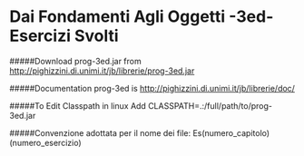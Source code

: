 # Dai Fondamenti Agli Oggetti -3ed- Esercizi Svolti #

#####Download prog-3ed.jar
from <http://pighizzini.di.unimi.it/jb/librerie/prog-3ed.jar>

#####Documentation prog-3ed 
is <http://pighizzini.di.unimi.it/jb/librerie/doc/>

#####To Edit Classpath in linux
Add CLASSPATH=.:/full/path/to/prog-3ed.jar

#####Convenzione adottata per il nome dei file:
Es(numero_capitolo)(numero_esercizio)